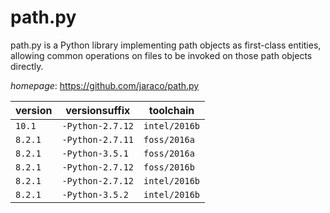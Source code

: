 # path.py

path.py is a Python library implementing path objects as first-class entities,  allowing common operations on files to be invoked on those path objects directly.

*homepage*: <https://github.com/jaraco/path.py>

version | versionsuffix | toolchain
--------|---------------|----------
``10.1`` | ``-Python-2.7.12`` | ``intel/2016b``
``8.2.1`` | ``-Python-2.7.11`` | ``foss/2016a``
``8.2.1`` | ``-Python-3.5.1`` | ``foss/2016a``
``8.2.1`` | ``-Python-2.7.12`` | ``foss/2016b``
``8.2.1`` | ``-Python-2.7.12`` | ``intel/2016b``
``8.2.1`` | ``-Python-3.5.2`` | ``intel/2016b``
